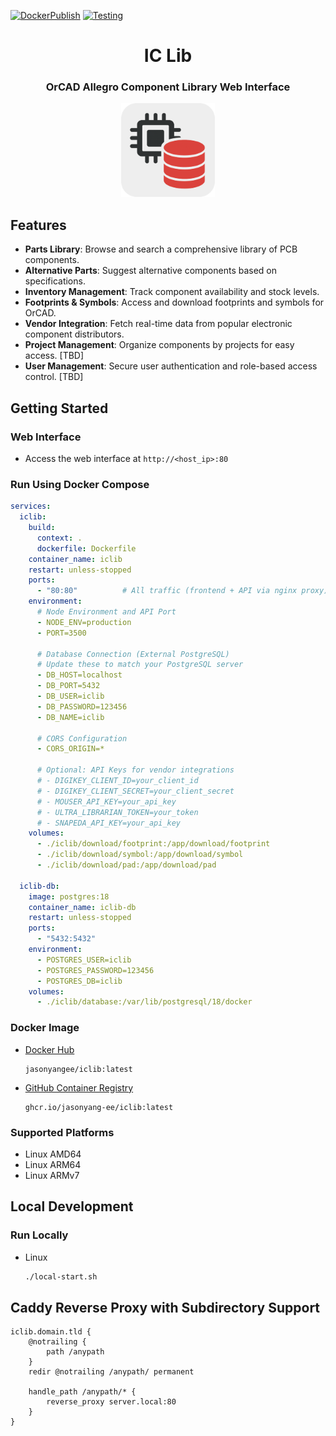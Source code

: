 [![DockerPublish](https://github.com/jasonyang-ee/IC-Lib/actions/workflows/publish.yml/badge.svg)](https://github.com/jasonyang-ee/IC-Lib/actions/workflows/publish.yml)
[![Testing](https://github.com/jasonyang-ee/IC-Lib/actions/workflows/testing.yml/badge.svg)](https://github.com/jasonyang-ee/IC-Lib/actions/workflows/testing.yml)

<h1 align="center">IC Lib</h1>
<h3 align="center">OrCAD Allegro Component Library Web Interface</h3>
<p align="center"><img src="client/public/logo_400.png" alt="Logo" width="150" /></p>

## Features

- **Parts Library**: Browse and search a comprehensive library of PCB components.
- **Alternative Parts**: Suggest alternative components based on specifications.
- **Inventory Management**: Track component availability and stock levels.
- **Footprints & Symbols**: Access and download footprints and symbols for OrCAD.
- **Vendor Integration**: Fetch real-time data from popular electronic component distributors.
- **Project Management**: Organize components by projects for easy access. [TBD]
- **User Management**: Secure user authentication and role-based access control. [TBD]

## Getting Started

### Web Interface

- Access the web interface at `http://<host_ip>:80`

### Run Using Docker Compose

```yaml
services:
  iclib:
    build:
      context: .
      dockerfile: Dockerfile
    container_name: iclib
    restart: unless-stopped
    ports:
      - "80:80"          # All traffic (frontend + API via nginx proxy)
    environment:
      # Node Environment and API Port
      - NODE_ENV=production
      - PORT=3500
      
      # Database Connection (External PostgreSQL)
      # Update these to match your PostgreSQL server
      - DB_HOST=localhost
      - DB_PORT=5432
      - DB_USER=iclib
      - DB_PASSWORD=123456
      - DB_NAME=iclib
      
      # CORS Configuration
      - CORS_ORIGIN=*
      
      # Optional: API Keys for vendor integrations
      # - DIGIKEY_CLIENT_ID=your_client_id
      # - DIGIKEY_CLIENT_SECRET=your_client_secret
      # - MOUSER_API_KEY=your_api_key
      # - ULTRA_LIBRARIAN_TOKEN=your_token
      # - SNAPEDA_API_KEY=your_api_key
    volumes:
      - ./iclib/download/footprint:/app/download/footprint
      - ./iclib/download/symbol:/app/download/symbol
      - ./iclib/download/pad:/app/download/pad
  
  iclib-db:
    image: postgres:18
    container_name: iclib-db
    restart: unless-stopped
    ports:
      - "5432:5432"
    environment:
      - POSTGRES_USER=iclib
      - POSTGRES_PASSWORD=123456
      - POSTGRES_DB=iclib
    volumes:
      - ./iclib/database:/var/lib/postgresql/18/docker
```

### Docker Image

- [Docker Hub](https://hub.docker.com/r/jasonyangee/iclib)

  ```
  jasonyangee/iclib:latest
  ```

- [GitHub Container Registry](https://github.com/jasonyang-ee/iclib/pkgs/container/iclib)

  ```
  ghcr.io/jasonyang-ee/iclib:latest
  ```

### Supported Platforms

- Linux AMD64
- Linux ARM64
- Linux ARMv7


## Local Development

### Run Locally

- Linux

  ```bash
  ./local-start.sh
  ```


## Caddy Reverse Proxy with Subdirectory Support

```
iclib.domain.tld {
	@notrailing {
        path /anypath
    }
    redir @notrailing /anypath/ permanent
	
	handle_path /anypath/* {
		reverse_proxy server.local:80
	}
}
```